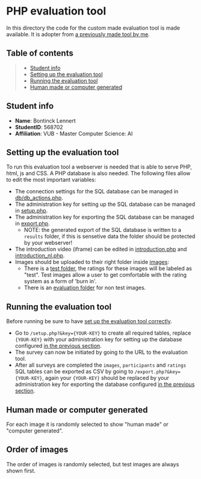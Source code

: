 # PHP evaluation tool

In this directory the code for the custom made evaluation tool is made available. It is adopter from [a previously made tool by me](https://github.com/pikawika/bachelorproef-compressie).

## Table of contents
> - [Student info](#student-info)
> - [Setting up the evaluation tool](#setting-up-the-evaluation-tool)
> - [Running the evaluation tool](#running-the-evaluation-tool)
> - [Human made or computer generated](#human-made-or-computer-generated)

## Student info
- **Name**: Bontinck Lennert
- **StudentID**: 568702
- **Affiliation**: VUB - Master Computer Science: AI

## Setting up the evaluation tool
To run this evaluation tool a webserver is needed that is able to serve PHP, html, js and CSS. A PHP database is also needed. The following files allow to edit the most important variables:

- The connection settings for the SQL database can be managed in [db/db_actions.php](db/db_actions.php).
- The administration key for setting up the SQL database can be managed in [setup.php](setup.php).
- The administration key for exporting the SQL database can be managed in [export.php](export.php).
   - NOTE: the generated export of the SQL database is written to a ```results``` folder, if this is sensetive data the folder should be protected by your webserver!
- The introduction video (iframe) can be edited in [introduction.php](introduction.php) and [introduction_nl.php](introduction_nl.php).
- Images should be uploaded to their right folder inside [images](images/):
   - There is a [test folder](images/test/), the ratings for these images will be labeled as "test". Test images allow a user to get comfortable with the rating system as a form of 'burn in'.
   - There is an [evaluation folder](images/evaluation/) for non test images.


## Running the evaluation tool
Before running be sure to have [set up the evaluation tool correctly](setting-up-the-evaluation-tool).

- Go to ```/setup.php?&key={YOUR-KEY}``` to create all required tables, replace ```{YOUR-KEY}``` with your administration key for setting up the database configured [in the previous section](#setting-up-the-evaluation-tool).
- The survey can now be initiated by going to the URL to the evaluation tool.
- After all surveys are completed the ```images```, ```participants``` and ```ratings``` SQL tables can be exported as CSV by going to ```/export.php?&key={YOUR-KEY}```, again your ```{YOUR-KEY}``` should be replaced by your administration key for exporting the database configured [in the previous section](#setting-up-the-evaluation-tool).

## Human made or computer generated
For each image it is randomly selected to show "human made" or "computer generated".

## Order of images
The order of images is randomly selected, but test images are always shown first.